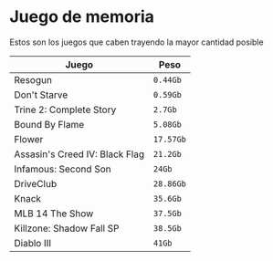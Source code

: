 # Juego de memoria

Estos son los juegos que caben trayendo la mayor cantidad posible

| Juego                          | Peso      |
| ------------------------------ | --------- |
| Resogun                        | `0.44Gb`  |
| Don't Starve                   | `0.59Gb`  |
| Trine 2: Complete Story        | `2.7Gb`   |
| Bound By Flame                 | `5.08Gb`  |
| Flower                         | `17.57Gb` |
| Assasin's Creed IV: Black Flag | `21.2Gb`  |
| Infamous: Second Son           | `24Gb`    |
| DriveClub                      | `28.86Gb` |
| Knack                          | `35.6Gb`  |
| MLB 14 The Show                | `37.5Gb`  |
| Killzone: Shadow Fall SP       | `38.5Gb`  |
| Diablo III                     | `41Gb`    |
